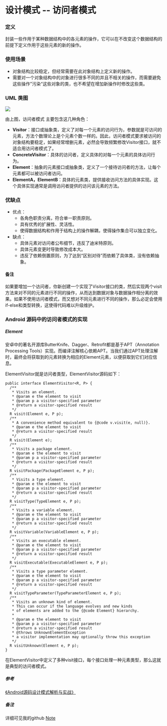 # 设计模式 -- 访问者模式

### 定义

封装一些作用于某种数据结构中的各元素的操作，它可以在不改变这个数据结构的前提下定义作用于这些元素的新的操作。

### 使用场景

- 对象结构比较稳定，但经常需要在此对象结构上定义新的操作。
- 需要对一个对象结构中的对象进行很多不同的并且不相关的操作，而需要避免这些操作”污染“这些对象的类，也不希望在增加新操作时修改这些类。

### UML 类图

![](https://github.com/mrlsm/Note/blob/master/designPatterns/images/visitor_uml.jpg)

由上图，访问者模式 主要包含这几种角色：

- **Visitor**：接口或抽象类，定义了对每一个元素的访问行为，参数就是可访问的元素，方法个数理论上是个元素个数一样的。因此，访问者模式要求被访问的对象结构要稳定，如果经常增删元素，必然会导致频繁修改Visitor接口，就不适合用访问者模式了。
- **ConcreteVisitor**：具体的访问者，定义具体的对每一个元素的具体访问行为。
- **Element**：抽象的元素接口或抽象类，定义了一个接待访问者的方法，让每个元素都可以被访问者访问。
- **ElementA，ElementB**：具体的元素类，提供接收访问方法的具体实现。这个具体实现通常是调用访问者提供的访问该元素的方法。

### 优缺点
- 优点：
    - 各角色职责分离，符合单一职责原则。
 	- 具有优秀的扩展性、灵活性。
	- 使得数据结构和作用于结构上的操作解耦，使得操作集合可以独立变化。
- 缺点：
    - 具体元素对访问者公布细节，违反了迪米特原则。
	- 具体元素变更时导致修改成本大。
	- 违反了依赖倒置原则，为了达到“区别对待”而依赖了具体类，没有依赖抽象。

#### 备注

如果要增加一个访问者，你新创建一个实现了Visitor接口的类，然后实现两个visit方法来对不同的元素进行不同的操作，从而达到数据对象与数据操作相分离的效果。如果不使用访问者模式，而又想对不同元素进行不同的操作，那么必定会使用if-else和类型转换，这使得代码难以升级维护。

### Android 源码中的访问者模式的实现

##### Element

安卓中的著名开源库ButterKnife、Dagger、Retrofit都是基于APT（Annotation Processing Tools）实现。而编译注解核心依赖APT。当我们通过APT处理注解时，最终会将获取到的元素转换为相应的Element元素，以便获取到它们对应信息。

ElementVisitor就是访问者类型，ElementVisitor源码如下：

```
public interface ElementVisitor<R, P> {
  /**
   * Visits an element.
   * @param e the element to visit
   * @param p a visitor-specified parameter
   * @return a visitor-specified result
   */
  R visit(Element e, P p);
  /**
   * A convenience method equivalent to {@code v.visit(e, null)}.
   * @param e the element to visit
   * @return a visitor-specified result
   */
  R visit(Element e);
  /**
   * Visits a package element.
   * @param e the element to visit
   * @param p a visitor-specified parameter
   * @return a visitor-specified result
   */
  R visitPackage(PackageElement e, P p);
  /**
   * Visits a type element.
   * @param e the element to visit
   * @param p a visitor-specified parameter
   * @return a visitor-specified result
   */
  R visitType(TypeElement e, P p);
  /**
   * Visits a variable element.
   * @param e the element to visit
   * @param p a visitor-specified parameter
   * @return a visitor-specified result
   */
  R visitVariable(VariableElement e, P p);
  /**
   * Visits an executable element.
   * @param e the element to visit
   * @param p a visitor-specified parameter
   * @return a visitor-specified result
   */
  R visitExecutable(ExecutableElement e, P p);
  /**
   * Visits a type parameter element.
   * @param e the element to visit
   * @param p a visitor-specified parameter
   * @return a visitor-specified result
   */
  R visitTypeParameter(TypeParameterElement e, P p);
  /**
   * Visits an unknown kind of element.
   * This can occur if the language evolves and new kinds
   * of elements are added to the {@code Element} hierarchy.
   *
   * @param e the element to visit
   * @param p a visitor-specified parameter
   * @return a visitor-specified result
   * @throws UnknownElementException
   * a visitor implementation may optionally throw this exception
   */
  R visitUnknown(Element e, P p);
}

```

在ElementVisitor中定义了多种visit接口，每个接口处理一种元素类型，那么这就是典型的访问者模式。

##### 参考
[《Android源码设计模式解析与实战》](https://book.douban.com/subject/26644935/)  
                                                                   

##### 备注
详细可见我的github [Note](https://github.com/mrlsm/Note)